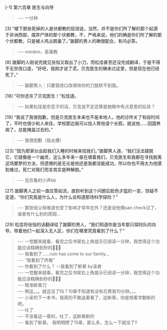 
[-1] 第六百章 医生与向导
>--- 一分钟<br>

[3] “楼下那些死掉的人是伏都教的狂信徒，当然，并不是你们所了解的那个起源于非洲西部，摆弄尸体的那个伏都教，不，严格来说，他们的确是你们所了解的那个伏都教，只是被人鸠占鹊巢了。”跛脚的男人的确很配合，有问必答。
>--- voodoo，巫毒教<br>

[8] 跛脚的人刚说完就见张恒又取出了小刀，而松佳甚至还没完成翻译，于是不得不无奈改口道，“好吧，我刚才说了谎，贝克医生的确来过这里，但是现在他已经死了。”
>--- 跛脚男人：只要我改口改得快你的刀就砍不到我。<br>

[18] “可你还杀了贝克医生！”松佳道。
>--- 如果松佳是奈亚子的话，贝克说不定还算是她眼中有点意思的玩具？<br>

[19] “我说了我很抱歉，但是贝克医生本来也不是本地人，他的诊所关了有段时间了，平时也很少和人来往，学校那边我可以找人帮他请个长假，就说他……回国养病了，总能掩盖过去的。”
>--- 我很抱歉（指炎爆）<br>

[23] “因为那家伙会趁我们入睡的时候来找我们。”跛脚男人道，“我们没法摆脱它，它就像是一个幽灵，这么多年来一直在缠着我们，贝克医生和我都在寻找脱离这场噩梦的方法，但遗憾的是无论是他还是我都没能成功，所以你也不用太为他感到难过，死亡对我们而言其实是种解脱。”
>--- 克苏鲁的小声bb<br>

[27] 跛脚男人之前一直应答如流，直到听到这个问题后脸色才猛的一变，惊疑不定道，“你们究竟是什么人，为什么会知道那场科学探险？”
>--- 那张恒父母难道也受了影响才常年在外？还是说他俩san check过了，或者有什么别的原因…<br>

[29] 松佳将张恒的话翻译给了跛脚的男人，“我们知道你是当年那只探险队的向导，带着他们一起深入无人区，你们在哪里究竟看到了什么？”
>--- 一觉醒来就看，看完之后书架右上角提示已阅读一分钟，我觉得这个功能应该精确到秒的🌚🌚🌚<br>
>--- 我看到了……ruin has come to our family…<br>
>--- “我看到了终极”<br>
>--- 你看到了什么？
--我看到了断章
by读者<br>
>--- 一觉醒来就看，看完之后书架右上角提示已阅读一分钟，我觉得这个功能应该精确到秒的🌚🌚🌚<br>
>--- 精准断章刀<br>
>--- 啊这。。。就这没了吗？10章不知道有没有花费我10分钟。。。<br>
>--- 小呆的下一本书，我真的不敢追着看了，这断章，你是按着字数断的吧。<br>
>--- 吐了<br>
>--- 不该看这一章的，吐了，这断章断的<br>
>--- 看到了断章。
我明明攒了15章，那么多，怎么一下就没了!!<br>
